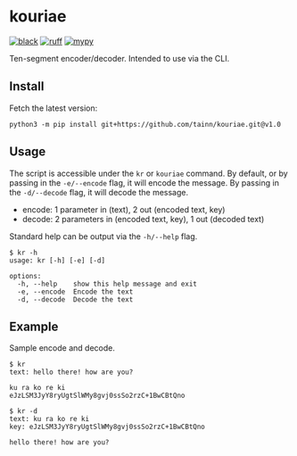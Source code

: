 # kouriae

[![black](https://img.shields.io/badge/style-black-000000.svg)](https://github.com/psf/black)
[![ruff](https://img.shields.io/badge/lint-ruff-000000.svg)](https://github.com/astral-sh/ruff)
[![mypy](https://img.shields.io/badge/type-mypy-000000.svg)](https://github.com/python/mypy)

Ten-segment encoder/decoder. Intended to use via the CLI.

## Install

Fetch the latest version:

```console
python3 -m pip install git+https://github.com/tainn/kouriae.git@v1.0
```

## Usage

The script is accessible under the `kr` or `kouriae` command. By default, or by passing in the `-e/--encode` flag, it
will encode the message. By passing in the `-d/--decode` flag, it will decode the message.

- encode: 1 parameter in (text), 2 out (encoded text, key)
- decode: 2 parameters in (encoded text, key), 1 out (decoded text)

Standard help can be output via the `-h/--help` flag.

```console
$ kr -h
usage: kr [-h] [-e] [-d]

options:
  -h, --help    show this help message and exit
  -e, --encode  Encode the text
  -d, --decode  Decode the text
```

## Example

Sample encode and decode.

```console
$ kr
text: hello there! how are you?

ku ra ko re ki
eJzLSM3JyY8ryUgtSlWMy8gvj0ssSo2rzC+1BwCBtQno
```

```console
$ kr -d
text: ku ra ko re ki
key: eJzLSM3JyY8ryUgtSlWMy8gvj0ssSo2rzC+1BwCBtQno

hello there! how are you?
```
